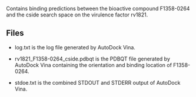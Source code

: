 Contains binding predictions between the bioactive compound F1358-0264 and the cside search space on the virulence factor rv1821.

## Files

- log.txt is the log file generated by AutoDock Vina.

- rv1821_F1358-0264_cside.pdbqt is the PDBQT file generated by AutoDock Vina containing the orientation and binding location of F1358-0264.

- stdoe.txt is the combined STDOUT and STDERR output of AutoDock Vina.

